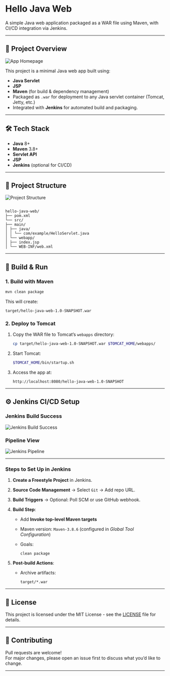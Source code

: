 
# Hello Java Web

A simple Java web application packaged as a WAR file using Maven, with CI/CD integration via Jenkins.

---

## 📌 Project Overview
![App Homepage](docs/images/app-homepage.png)

This project is a minimal Java web app built using:
- **Java Servlet**
- **JSP**
- **Maven** (for build & dependency management)
- Packaged as `.war` for deployment to any Java servlet container (Tomcat, Jetty, etc.)
- Integrated with **Jenkins** for automated build and packaging.

---

## 🛠️ Tech Stack
- **Java** 8+  
- **Maven** 3.8+  
- **Servlet API**  
- **JSP**  
- **Jenkins** (optional for CI/CD)

---

## 📂 Project Structure
![Project Structure](docs/images/project-structure.png)


```

hello-java-web/  
├── pom.xml  
└── src/  
├── main/  
│ ├── java/  
│ │ └── com/example/HelloServlet.java  
│ └── webapp/  
│ ├── index.jsp  
│ └── WEB-INF/web.xml

```

---

## 🚀 Build & Run

### **1. Build with Maven**
```bash
mvn clean package

```

This will create:

```
target/hello-java-web-1.0-SNAPSHOT.war

```

### **2. Deploy to Tomcat**

1.  Copy the WAR file to Tomcat’s `webapps` directory:
    
    ```bash
    cp target/hello-java-web-1.0-SNAPSHOT.war $TOMCAT_HOME/webapps/
    
    ```
    
2.  Start Tomcat:
    
    ```bash
    $TOMCAT_HOME/bin/startup.sh
    
    ```
    
3.  Access the app at:
    
    ```
    http://localhost:8080/hello-java-web-1.0-SNAPSHOT
    
    ```
    

----------

## ⚙️ Jenkins CI/CD Setup

### **Jenkins Build Success**

![Jenkins Build Success](https://chatgpt.com/c/docs/images/jenkins-build-success.png)

### **Pipeline View**

![Jenkins Pipeline](https://chatgpt.com/c/docs/images/jenkins-pipeline.png)

----------

### **Steps to Set Up in Jenkins**

1.  **Create a Freestyle Project** in Jenkins.
    
2.  **Source Code Management** → Select `Git` → Add repo URL.
    
3.  **Build Triggers** → Optional: Poll SCM or use GitHub webhook.
    
4.  **Build Step**:
    
    -   Add **Invoke top-level Maven targets**
        
    -   Maven version: `Maven-3.8.6` (configured in _Global Tool Configuration_)
        
    -   Goals:
        
        ```
        clean package
        
        ```
        
5.  **Post-build Actions**:
    
    -   Archive artifacts:
        
        ```
        target/*.war
        
        ```
        

----------

## 📜 License

This project is licensed under the MIT License - see the [LICENSE](https://chatgpt.com/c/LICENSE) file for details.

----------

## 🤝 Contributing

Pull requests are welcome!  
For major changes, please open an issue first to discuss what you’d like to change.

----------

